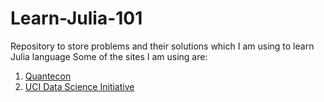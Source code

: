 # Learn-Julia-101
Repository to store problems and their solutions which I am using to learn Julia language 
Some of the sites I am using are:

1. [Quantecon](https://julia.quantecon.org/getting_started_julia)
2. [UCI Data Science Initiative](ucidatascienceinitiative.github.io/IntroToJulia/)